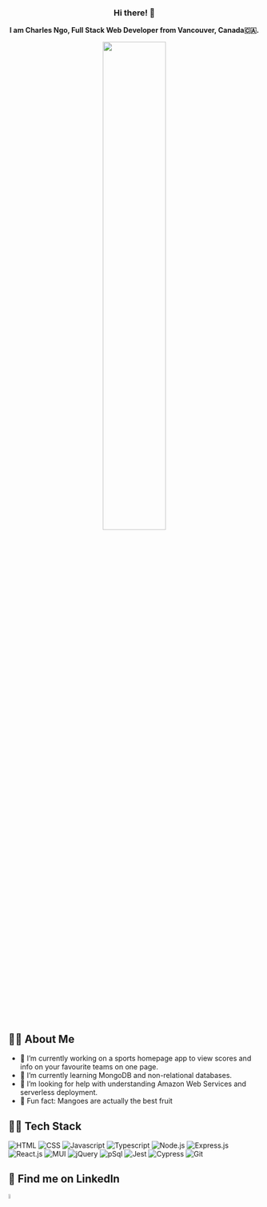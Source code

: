### <p align="center"> <b>Hi there! 👋 </b> </p>

<p align="center">
<b>I am Charles Ngo, Full Stack Web Developer from Vancouver, Canada🇨🇦.</b>
</p>


 <p align="center" width="100%">
    <img width="50%" src="https://i.pinimg.com/originals/e4/26/70/e426702edf874b181aced1e2fa5c6cde.gif">
</p>

## 💁‍♂️ About Me

- 🔭 I’m currently working on a sports homepage app to view scores and info on your favourite teams on one page.
- 🌱 I’m currently learning MongoDB and non-relational databases.
- 🤔 I’m looking for help with understanding Amazon Web Services and serverless deployment.
- 🥭 Fun fact: Mangoes are actually the best fruit


## 👨‍💻 Tech Stack

![HTML](https://img.shields.io/badge/-HTML-E34F26?logo=html5&logoColor=white&style=plastic)
![CSS](https://img.shields.io/badge/-CSS-1572B6?logo=css3&logoColor=white&style=plastic)
![Javascript](https://img.shields.io/badge/-Javascript-F7DF1E?logo=javascript&logoColor=white&style=plastic)
![Typescript](https://shields.io/badge/TypeScript-3178C6?logo=TypeScript&logoColor=FFF&style=plastic)
![Node.js](https://img.shields.io/badge/-Node.js-339933?logo=nodedotjs&logoColor=white&style=plastic)
![Express.js](https://img.shields.io/badge/-Express.js-000000?logo=express&logoColor=white&style=plastic)
![React.js](https://img.shields.io/badge/-ReactJs-61DAFB?logo=react&logoColor=white&style=plastic)
![MUI](https://img.shields.io/badge/MUI-%230081CB.svg?logo=mui&logoColor=white&style=plastic)
![jQuery](https://img.shields.io/badge/-jQuery-0769AD?logo=jquery&logoColor=white&style=plastic)
![pSql](https://img.shields.io/badge/-PostgreSQL-4169E1?logo=postgresql&logoColor=white&style=plastic)
![Jest](https://img.shields.io/badge/-Jest-C21325?logo=jest&logoColor=white&style=plastic)
![Cypress](https://img.shields.io/badge/-Cypress-17202C?logo=cypress&logoColor=white&style=plastic)
![Git](https://img.shields.io/badge/-Git-F05032?logo=git&logoColor=white&style=plastic)

## 🔎 Find me on LinkedIn

<a href="https://www.linkedin.com/in/charlesvanngo"/><img src="https://user-images.githubusercontent.com/89428637/176028054-773c216e-ca07-4ad2-9755-2648f3316f78.png" width="5%" ></a> 

<!--
**charlesvngo/charlesvngo** is a ✨ _special_ ✨ repository because its `README.md` (this file) appears on your GitHub profile.

Here are some ideas to get you started:

- 🔭 I’m currently working on ...
- 🌱 I’m currently learning ...
- 👯 I’m looking to collaborate on ...
- 🤔 I’m looking for help with ...
- 💬 Ask me about ...
- 📫 How to reach me: ...
- 😄 Pronouns: ...
- ⚡ Fun fact: ...
-->
